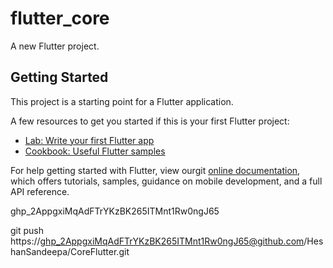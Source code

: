 # flutter_core

A new Flutter project.

## Getting Started

This project is a starting point for a Flutter application.

A few resources to get you started if this is your first Flutter project:

- [Lab: Write your first Flutter app](https://flutter.dev/docs/get-started/codelab)
- [Cookbook: Useful Flutter samples](https://flutter.dev/docs/cookbook)

For help getting started with Flutter, view ourgit
[online documentation](https://flutter.dev/docs), which offers tutorials,
samples, guidance on mobile development, and a full API reference.


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

git push https://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@github.com/HeshanSandeepa/CoreFlutter.git